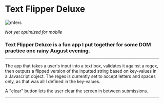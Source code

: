 # Text Flipper Deluxe

![mfers](textFlipperDeluxe.gif)

*Not yet optimized for mobile*

### Text Flipper Deluxe is a fun app I put together for some DOM practice one rainy August evening.

---

The app that takes a user's input into a text box, validates it against a regex, then outputs a flipped version of the inputted string based on key-values in a Javascript object.  The regex is currently set to accept letters and spaces only, as that was all I defined in the key-values.

A "clear" button lets the user clear the screen in between submissions.

---
